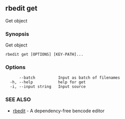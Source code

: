 ## rbedit get

Get object

### Synopsis


Get object

```
rbedit get [OPTIONS] [KEY-PATH]...
```

### Options

```
      --batch          Input as batch of filenames
  -h, --help           help for get
  -i, --input string   Input source
```

### SEE ALSO

* [rbedit](rbedit.md)	 - A dependency-free bencode editor

